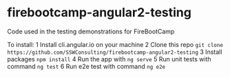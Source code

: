 # firebootcamp-angular2-testing
Code used in the testing demonstrations for FireBootCamp

To install:
1 Install cli.angular.io on your machine
2 Clone this repo `git clone https://github.com/SSWConsulting/firebootcamp-angular2-testing`
3 Install packages `npm install`
4 Run the app with `ng serve`
5 Run unit tests with command `ng test`
6 Run e2e test with command `ng e2e`

